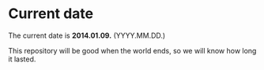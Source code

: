 # Current date

The current date is **2014.01.09.** (YYYY.MM.DD.)

This repository will be good when the world ends, so we will know how long it lasted.